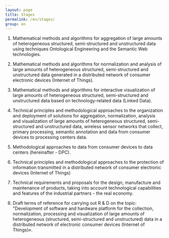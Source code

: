 ```yaml
---
layout: page
title: Stages
permalink: /en/stages/
group: en
---
```


1. Mathematical methods and algorithms for aggregation of large amounts of heterogeneous structured, semi-structured and unstructured data using techniques Ontological Engineering and the Semantic Web technologies.

2. Mathematical methods and algorithms for normalization and analysis of large amounts of heterogeneous structured, semi-structured and unstructured data generated in a distributed network of consumer electronic devices (Internet of Things).

3. Mathematical methods and algorithms for interactive visualization of large amounts of heterogeneous structured, semi-structured and unstructured data based on technology-related data (Linked Data).

4. Technical principles and methodological approaches to the organization and deployment of solutions for aggregation, normalization, analysis and visualization of large amounts of heterogeneous structured, semi-structured and unstructured data, wireless sensor networks that collect, primary processing, semantic annotation and data from consumer devices to processing centers data.

5. Methodological approaches to data from consumer devices to data centers (hereinafter - DPC).

6. Technical principles and methodological approaches to the protection of information transmitted in a distributed network of consumer electronic devices (Internet of Things)

7. Technical requirements and proposals for the design, manufacture and maintenance of products, taking into account technological capabilities and features of the industrial partners - the real economy.

8. Draft terms of reference for carrying out R & D on the topic: "Development of software and hardware platform for the collection, normalization, processing and visualization of large amounts of heterogeneous (structured, semi-structured and unstructured) data in a distributed network of electronic consumer devices (Internet of Things)».